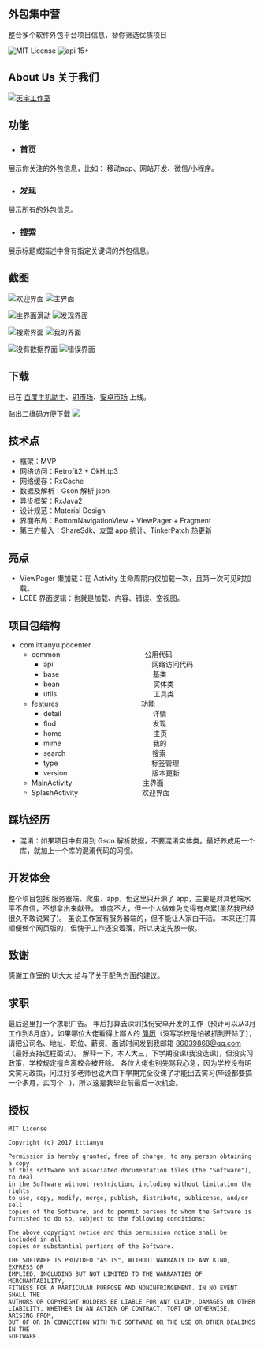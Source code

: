 ## 外包集中营 ##

整合多个软件外包平台项目信息，替你筛选优质项目

![MIT License](https://img.shields.io/github/license/mashape/apistatus.svg) ![api 15+](https://img.shields.io/badge/API-14%2B-green.svg)

## About Us 关于我们 ##
[![天宇工作室](https://github.com/ittianyu/MobileGuard/blob/master/read_me_images/logo-transparent.png?raw=true)](http://www.ittianyu.com)

## 功能 ##
- ### 首页 ###
展示你关注的外包信息，比如： 移动app、网站开发、微信/小程序。

- ### 发现 ###
展示所有的外包信息。

- ### 搜索 ###
展示标题或描述中含有指定关键词的外包信息。


## 截图 ##

![欢迎界面](/screenshots/splash.jpg) ![主界面](/screenshots/home.jpg)

![主界面滑动](/screenshots/home_scroll.jpg) ![发现界面](/screenshots/find.jpg)

![搜索界面](/screenshots/search.jpg) ![我的界面](/screenshots/mime.jpg)

![没有数据界面](/screenshots/empty.jpg) ![错误界面](/screenshots/error.jpg)


## 下载 ##

已在 [百度手机助手](http://shouji.baidu.com/software/10867391.html)、[91市场](http://apk.91.com/Soft/Android/com.ittianyu.pocenter-1.html)、[安卓市场](http://apk.hiapk.com/appinfo/com.ittianyu.pocenter/1) 上线。

贴出二维码方便下载
![](http://d.hiphotos.bdimg.com/wisegame/pic/item/72dfa9ec8a136327b9c91278988fa0ec08fac752.jpg)

## 技术点 ##

- 框架：MVP
- 网络访问：Retrofit2 + OkHttp3
- 网络缓存：RxCache
- 数据及解析：Gson 解析 json
- 异步框架：RxJava2
- 设计规范：Material Design
- 界面布局：BottomNavigationView + ViewPager + Fragment
- 第三方接入：ShareSdk、友盟 app 统计、TinkerPatch 热更新

## 亮点 ##

- ViewPager 懒加载：在 Activity 生命周期内仅加载一次，且第一次可见时加载。
- LCEE 界面逻辑：也就是加载、内容、错误、空视图。

## 项目包结构 ##

- com.ittianyu.pocenter
	- common &emsp;&emsp;&emsp;&emsp;&emsp;&emsp;&emsp;&emsp;&emsp;&emsp;&emsp;&emsp;公用代码
		- api &emsp;&emsp;&emsp;&emsp;&emsp;&emsp;&emsp;&emsp;&emsp;&emsp;&emsp;&emsp;&emsp;&emsp;网络访问代码
		- base &emsp;&emsp;&emsp;&emsp;&emsp;&emsp;&emsp;&emsp;&emsp;&emsp;&emsp;&emsp;&emsp; 基类
		- bean &emsp;&emsp;&emsp;&emsp;&emsp;&emsp;&emsp;&emsp;&emsp;&emsp;&emsp;&emsp;&emsp; 实体类
		- utils&emsp;&emsp;&emsp;&emsp;&emsp;&emsp;&emsp;&emsp;&emsp;&emsp;&emsp;&emsp;&emsp;&emsp;工具类
	- features&emsp;&emsp;&emsp;&emsp;&emsp;&emsp;&emsp;&emsp;&emsp;&emsp;&emsp;&emsp;功能
		- detail&emsp;&emsp;&emsp;&emsp;&emsp;&emsp;&emsp;&emsp;&emsp;&emsp;&emsp;&emsp;&emsp; 详情
		- find&emsp;&emsp;&emsp;&emsp;&emsp;&emsp;&emsp;&emsp;&emsp;&emsp;&emsp;&emsp;&emsp;&emsp;发现
		- home&emsp;&emsp;&emsp;&emsp;&emsp;&emsp;&emsp;&emsp;&emsp;&emsp;&emsp;&emsp;&emsp; 主页
		- mime&emsp;&emsp;&emsp;&emsp;&emsp;&emsp;&emsp;&emsp;&emsp;&emsp;&emsp;&emsp;&emsp; 我的
		- search &emsp;&emsp;&emsp;&emsp;&emsp;&emsp;&emsp;&emsp;&emsp;&emsp;&emsp;&emsp; 搜索
		- type &emsp;&emsp;&emsp;&emsp;&emsp;&emsp;&emsp;&emsp;&emsp;&emsp;&emsp;&emsp;&emsp; 标签管理
		- version&emsp;&emsp;&emsp;&emsp;&emsp;&emsp;&emsp;&emsp;&emsp;&emsp;&emsp;&emsp; 版本更新
	- MainActivity&emsp;&emsp;&emsp;&emsp;&emsp;&emsp;&emsp;&emsp;&emsp;&emsp; 主界面
	- SplashActivity&emsp;&emsp;&emsp;&emsp;&emsp;&emsp;&emsp;&emsp;&emsp; 欢迎界面


## 踩坑经历 ##

- 混淆：如果项目中有用到 Gson 解析数据，不要混淆实体类。最好养成用一个库，就加上一个库的混淆代码的习惯。

## 开发体会 ##

整个项目包括 服务器端、爬虫、app，但这里只开源了 app，主要是对其他端水平不自信，不想拿出来献丑。
难度不大，但一个人做难免觉得有点累(虽然我已经很久不敢说累了)。
虽说工作室有服务器端的，但不能让人家白干活。
本来还打算顺便做个网页版的，但愧于工作还没着落，所以决定先放一放。

## 致谢 ##

感谢工作室的 UI大大 给与了关于配色方面的建议。

## 求职 ##

最后这里打一个求职广告。
年后打算去深圳找份安卓开发的工作（预计可以从3月工作到8月底），如果哪位大佬看得上鄙人的 [简历](http://ittianyu.deercv.com/)（没写学校是怕被抓到开除了），请把公司名、地址、职位、薪资、面试时间发到我邮箱 86839868@qq.com （最好支持远程面试）。
解释一下，本人大三，下学期没课(我没选课)，但没实习政策，学校规定擅自离校会被开除。
各位大佬也别先骂我心急，因为学校没有明文实习政策，问过好多老师也说大四下学期完全没课了才能出去实习(毕设都要搞一个多月，实习个...)，所以这是我毕业前最后一次机会。

## 授权 ##

	MIT License
	
	Copyright (c) 2017 ittianyu
	
	Permission is hereby granted, free of charge, to any person obtaining a copy
	of this software and associated documentation files (the "Software"), to deal
	in the Software without restriction, including without limitation the rights
	to use, copy, modify, merge, publish, distribute, sublicense, and/or sell
	copies of the Software, and to permit persons to whom the Software is
	furnished to do so, subject to the following conditions:
	
	The above copyright notice and this permission notice shall be included in all
	copies or substantial portions of the Software.
	
	THE SOFTWARE IS PROVIDED "AS IS", WITHOUT WARRANTY OF ANY KIND, EXPRESS OR
	IMPLIED, INCLUDING BUT NOT LIMITED TO THE WARRANTIES OF MERCHANTABILITY,
	FITNESS FOR A PARTICULAR PURPOSE AND NONINFRINGEMENT. IN NO EVENT SHALL THE
	AUTHORS OR COPYRIGHT HOLDERS BE LIABLE FOR ANY CLAIM, DAMAGES OR OTHER
	LIABILITY, WHETHER IN AN ACTION OF CONTRACT, TORT OR OTHERWISE, ARISING FROM,
	OUT OF OR IN CONNECTION WITH THE SOFTWARE OR THE USE OR OTHER DEALINGS IN THE
	SOFTWARE.
